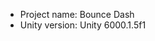 <!-- UNITY CODE ASSIST INSTRUCTIONS START -->
- Project name: Bounce Dash
- Unity version: Unity 6000.1.5f1
<!-- UNITY CODE ASSIST INSTRUCTIONS END -->